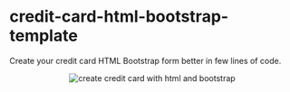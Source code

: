 # credit-card-html-bootstrap-template
Create your credit card HTML Bootstrap form better in few lines of code.
<div align="center">
  <img src="http://www.mediafire.com/convkey/e62e/85p7zdk206cvjq9zg.jpg" alt="create credit card with html and bootstrap"/>
</div>
